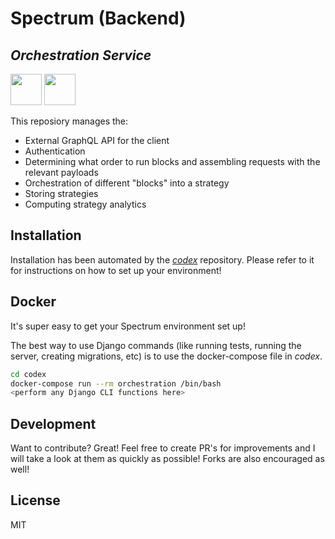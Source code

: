 # Spectrum (Backend)
## _Orchestration Service_

<img src='https://camo.githubusercontent.com/d4d20d5aec9e28160c88c042ef37001b754a9ff5b30bb790164ed3fddb9e9b51/687474703a2f2f7777772e69636f6e617263686976652e636f6d2f646f776e6c6f61642f6937333032372f636f726e6d616e7468653372642f706c65782f4f746865722d707974686f6e2e69636f' width='50'> <img src='https://logodix.com/logo/1758961.png' width='50'>

This reposiory manages the:

- External GraphQL API for the client
- Authentication
- Determining what order to run blocks and assembling requests with the relevant payloads
- Orchestration of different "blocks" into a strategy
- Storing strategies
- Computing strategy analytics

## Installation

Installation has been automated by the [_codex_](https://github.com/spectrum-dev/codex) repository. Please refer to it for instructions on how to set up your environment!

## Docker

It's super easy to get your Spectrum environment set up!

The best way to use Django commands (like running tests, running the server, creating migrations, etc) is to use the docker-compose file in _codex_. 

```sh
cd codex
docker-compose run --rm orchestration /bin/bash
<perform any Django CLI functions here>
```

## Development

Want to contribute? Great! Feel free to create PR's for improvements and I will take a look at them as quickly as possible! Forks are also encouraged as well!


## License

MIT
